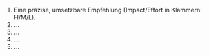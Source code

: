 <ol>
<li>Eine präzise, umsetzbare Empfehlung (Impact/Effort in Klammern: H/M/L).</li>
<li>…</li>
<li>…</li>
<li>…</li>
<li>…</li>
</ol>
